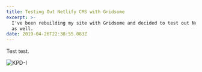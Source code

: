 ```yaml
---
title: Testing Out Netlify CMS with Gridsome
excerpt: >-
  I've been rebuilding my site with Gridsome and decided to test out Netlify CMS
  as well.
date: 2019-04-26T22:38:55.083Z
---
```

Test test.



![KPD-I](/uploads/logo.png)
